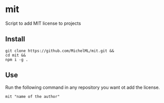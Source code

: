 # mit
Script to add MIT license to projects

## Install  

``` 
git clone https://github.com/MichelML/mit.git &&
cd mit &&
npm i -g .  
```  

## Use   
Run the following command in any repository you want ot add the license.
```  
mit "name of the author" 
```


 

